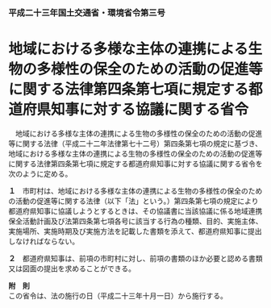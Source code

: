 ### 平成二十三年国土交通省・環境省令第三号  
# 地域における多様な主体の連携による生物の多様性の保全のための活動の促進等に関する法律第四条第七項に規定する都道府県知事に対する協議に関する省令  
　地域における多様な主体の連携による生物の多様性の保全のための活動の促進等に関する法律（平成二十二年法律第七十二号）第四条第七項の規定に基づき、地域における多様な主体の連携による生物の多様性の保全のための活動の促進等に関する法律第四条第七項に規定する都道府県知事に対する協議に関する省令を次のように定める。  
  
**１**　市町村は、地域における多様な主体の連携による生物の多様性の保全のための活動の促進等に関する法律（以下「法」という。）第四条第七項の規定により都道府県知事に協議しようとするときは、その協議書に当該協議に係る地域連携保全活動計画及び法第四条第七項各号に該当する行為の種類、目的、実施主体、実施場所、実施時期及び実施方法を記載した書類を添えて、都道府県知事に提出しなければならない。  
  
**２**　都道府県知事は、前項の市町村に対し、前項の書類のほか必要と認める書類又は図面の提出を求めることができる。  
  
**附　則**  
この省令は、法の施行の日（平成二十三年十月一日）から施行する。  
  
